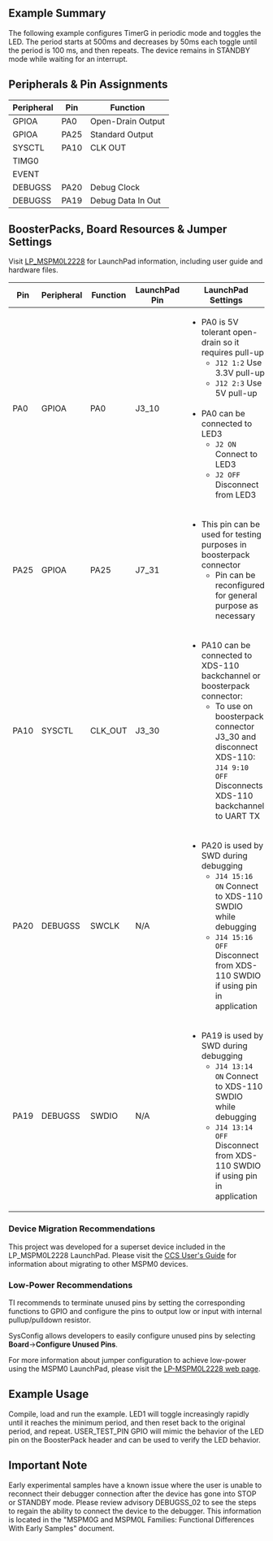 ## Example Summary

The following example configures TimerG in periodic mode and toggles the LED.
The period starts at 500ms and decreases by 50ms each toggle until the period
is 100 ms, and then repeats. The device remains in STANDBY mode while waiting
for an interrupt.

## Peripherals & Pin Assignments

| Peripheral | Pin | Function |
| --- | --- | --- |
| GPIOA | PA0 | Open-Drain Output |
| GPIOA | PA25 | Standard Output |
| SYSCTL | PA10 | CLK OUT |
| TIMG0 |  |  |
| EVENT |  |  |
| DEBUGSS | PA20 | Debug Clock |
| DEBUGSS | PA19 | Debug Data In Out |

## BoosterPacks, Board Resources & Jumper Settings

Visit [LP_MSPM0L2228](https://www.ti.com/tool/LP-MSPM0L2228) for LaunchPad information, including user guide and hardware files.

| Pin | Peripheral | Function | LaunchPad Pin | LaunchPad Settings |
| --- | --- | --- | --- | --- |
| PA0 | GPIOA | PA0 | J3_10 | <ul><li>PA0 is 5V tolerant open-drain so it requires pull-up<br><ul><li>`J12 1:2` Use 3.3V pull-up<br><li>`J12 2:3` Use 5V pull-up</ul><br><li>PA0 can be connected to LED3<br><ul><li>`J2 ON` Connect to LED3<br><li>`J2 OFF` Disconnect from LED3</ul></ul> |
| PA25 | GPIOA | PA25 | J7_31 | <ul><li>This pin can be used for testing purposes in boosterpack connector<ul><li>Pin can be reconfigured for general purpose as necessary</ul></ul> |
| PA10 | SYSCTL | CLK_OUT | J3_30 | <ul><li>PA10 can be connected to XDS-110 backchannel or boosterpack connector:<br><ul><li>To use on boosterpack connector J3_30 and disconnect XDS-110:<br> `J14 9:10 OFF` Disconnects XDS-110 backchannel to UART TX</ul></ul> |
| PA20 | DEBUGSS | SWCLK | N/A | <ul><li>PA20 is used by SWD during debugging<br><ul><li>`J14 15:16 ON` Connect to XDS-110 SWDIO while debugging<br><li>`J14 15:16 OFF` Disconnect from XDS-110 SWDIO if using pin in application</ul></ul> |
| PA19 | DEBUGSS | SWDIO | N/A | <ul><li>PA19 is used by SWD during debugging<br><ul><li>`J14 13:14 ON` Connect to XDS-110 SWDIO while debugging<br><li>`J14 13:14 OFF` Disconnect from XDS-110 SWDIO if using pin in application</ul></ul> |

### Device Migration Recommendations
This project was developed for a superset device included in the LP_MSPM0L2228 LaunchPad. Please
visit the [CCS User's Guide](https://software-dl.ti.com/msp430/esd/MSPM0-SDK/latest/docs/english/tools/ccs_ide_guide/doc_guide/doc_guide-srcs/ccs_ide_guide.html#sysconfig-project-migration)
for information about migrating to other MSPM0 devices.

### Low-Power Recommendations
TI recommends to terminate unused pins by setting the corresponding functions to
GPIO and configure the pins to output low or input with internal
pullup/pulldown resistor.

SysConfig allows developers to easily configure unused pins by selecting **Board**→**Configure Unused Pins**.

For more information about jumper configuration to achieve low-power using the
MSPM0 LaunchPad, please visit the [LP-MSPM0L2228 web page](https://www.ti.com/tool/LP-MSPM0L2228).

## Example Usage
Compile, load and run the example.
LED1 will toggle increasingly rapidly until it reaches the minimum period, and
then reset back to the original period, and repeat.
USER_TEST_PIN GPIO will mimic the behavior of the LED pin on the
BoosterPack header and can be used to verify the LED behavior.

## Important Note
Early experimental samples have a known issue where the user is unable to
reconnect their debugger connection after the device has gone into STOP or
STANDBY mode. Please review advisory DEBUGSS_02 to see the steps to regain
the ability to connect the device to the debugger. This information is located
in the "MSPM0G and MSPM0L Families: Functional Differences With Early Samples"
document.
